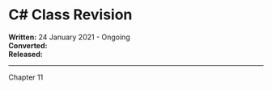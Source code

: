 # C# Class Revision

**Written:** 24 January 2021 - Ongoing  
**Converted:**  
**Released:**

---

Chapter 11